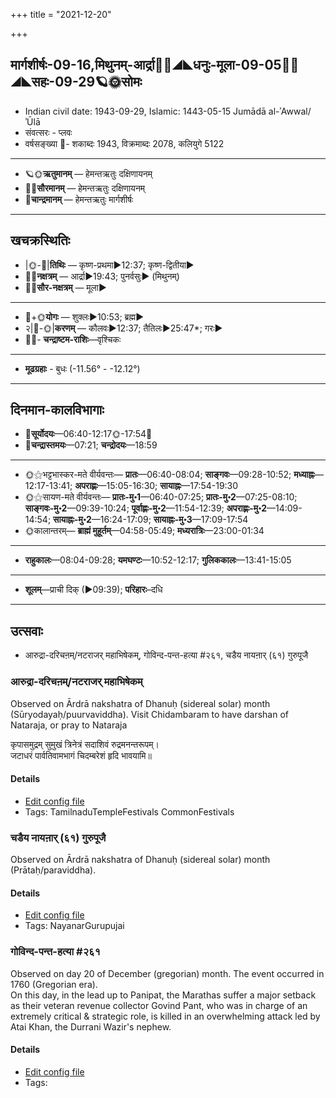 +++
title = "2021-12-20"

+++
## मार्गशीर्षः-09-16,मिथुनम्-आर्द्रा🌛🌌◢◣धनुः-मूला-09-05🌌🌞◢◣सहः-09-29🪐🌞सोमः
- Indian civil date: 1943-09-29, Islamic: 1443-05-15 Jumādā al-ʾAwwal/ʾŪlā
- संवत्सरः - प्लवः
- वर्षसङ्ख्या 🌛- शकाब्दः 1943, विक्रमाब्दः 2078, कलियुगे 5122
___________________
- 🪐🌞**ऋतुमानम्** — हेमन्तऋतुः दक्षिणायनम्
- 🌌🌞**सौरमानम्** — हेमन्तऋतुः दक्षिणायनम्
- 🌛**चान्द्रमानम्** — हेमन्तऋतुः मार्गशीर्षः
___________________


## खचक्रस्थितिः
- |🌞-🌛|**तिथिः** — कृष्ण-प्रथमा►12:37; कृष्ण-द्वितीया►  
- 🌌🌛**नक्षत्रम्** — आर्द्रा►19:43; पुनर्वसुः► (मिथुनम्)  
- 🌌🌞**सौर-नक्षत्रम्** — मूला►  
___________________
- 🌛+🌞**योगः** — शुक्लः►10:53; ब्रह्म►  
- २|🌛-🌞|**करणम्** — कौलवः►12:37; तैतिलः►25:47*; गरः►  
- 🌌🌛- **चन्द्राष्टम-राशिः**—वृश्चिकः  
___________________
- **मूढग्रहाः** - बुधः (-11.56° - -12.12°)
___________________


## दिनमान-कालविभागाः
- 🌅**सूर्योदयः**—06:40-12:17🌞️-17:54🌇  
- 🌛**चन्द्रास्तमयः**—07:21; **चन्द्रोदयः**—18:59  
___________________
- 🌞⚝भट्टभास्कर-मते वीर्यवन्तः— **प्रातः**—06:40-08:04; **साङ्गवः**—09:28-10:52; **मध्याह्नः**—12:17-13:41; **अपराह्णः**—15:05-16:30; **सायाह्नः**—17:54-19:30  
- 🌞⚝सायण-मते वीर्यवन्तः— **प्रातः-मु॰1**—06:40-07:25; **प्रातः-मु॰2**—07:25-08:10; **साङ्गवः-मु॰2**—09:39-10:24; **पूर्वाह्णः-मु॰2**—11:54-12:39; **अपराह्णः-मु॰2**—14:09-14:54; **सायाह्नः-मु॰2**—16:24-17:09; **सायाह्नः-मु॰3**—17:09-17:54  
- 🌞कालान्तरम्— **ब्राह्मं मुहूर्तम्**—04:58-05:49; **मध्यरात्रिः**—23:00-01:34  
___________________
- **राहुकालः**—08:04-09:28; **यमघण्टः**—10:52-12:17; **गुलिककालः**—13:41-15:05  
___________________
- **शूलम्**—प्राची दिक् (►09:39); **परिहारः**–दधि  
___________________

## उत्सवाः
- आरुद्रा-दरिचऩम्/नटराजर् महाभिषेकम्, गोविन्द-पन्त-हत्या #२६१, चडैय नायऩार् (६१) गुरुपूजै
### आरुद्रा-दरिचऩम्/नटराजर् महाभिषेकम्

Observed on Ārdrā nakshatra of Dhanuḥ (sidereal solar) month (Sūryodayaḥ/puurvaviddha). Visit Chidambaram to have darshan of Nataraja, or pray to Nataraja

कृपासमुद्रम् सुमुखं त्रिनेत्रं सदाशिवं रुद्रमनन्तरूपम्।  
जटाधरं पार्वतिवामभागं चिदम्बरेशं हृदि भावयामि॥



#### Details
- [Edit config file](https://github.com/jyotisham/adyatithi/tree/master/temples/Tamil/sidereal_solar_month/nakshatra/09/06/ArudrA~darican2am%20or%20naTarAjar%20mahAbhiSEkam.toml)
- Tags: TamilnaduTempleFestivals CommonFestivals


### चडैय नायऩार् (६१) गुरुपूजै

Observed on Ārdrā nakshatra of Dhanuḥ (sidereal solar) month (Prātaḥ/paraviddha). 

#### Details
- [Edit config file](https://github.com/jyotisham/adyatithi/tree/master/mahApuruSha/nAyanAr/sidereal_solar_month/nakshatra/09/06/caDaiya%20nAyan2Ar%20%2861%29%20gurupUjai.toml)
- Tags: NayanarGurupujai


### गोविन्द-पन्त-हत्या #२६१

Observed on day 20 of December (gregorian) month. The event occurred in 1760 (Gregorian era).  
On this day, in the lead up to Panipat, the Marathas suffer a major setback as their veteran revenue collector Govind Pant, who was in charge of an extremely critical & strategic role, is killed in an overwhelming attack led by Atai Khan, the Durrani Wazir's nephew.

#### Details
- [Edit config file](https://github.com/jyotisham/adyatithi/tree/master/mahApuruSha/xatra-later/gregorian/day/12/20/govinda-panta-hatyA.toml)
- Tags: 


